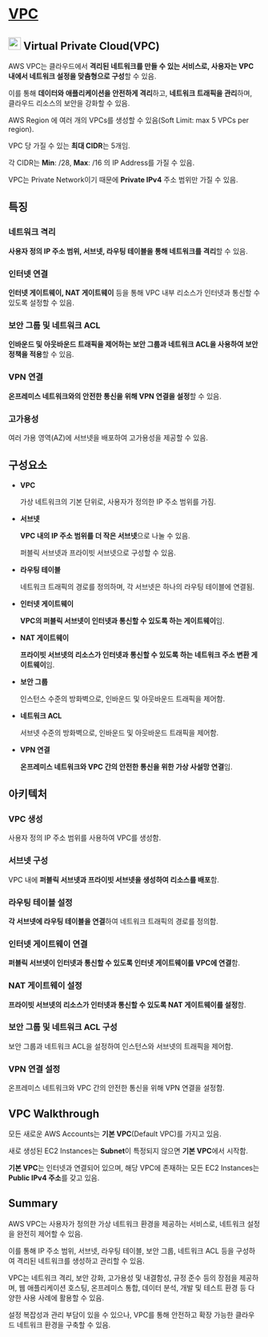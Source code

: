 # [VPC](https://docs.aws.amazon.com/ko_kr/vpc/latest/userguide/what-is-amazon-vpc.html)

## <img src = "https://github.com/user-attachments/assets/bfa6fe72-39a2-4c67-a3aa-d4b00395159a" width = "25" height = "25"> Virtual Private Cloud(VPC)

AWS VPC는 클라우드에서 **격리된 네트워크를 만들 수 있는 서비스로, 사용자는 VPC 내에서 네트워크 설정을 맞춤형으로 구성**할 수 있음. 

이를 통해 **데이터와 애플리케이션을 안전하게 격리**하고, **네트워크 트래픽을 관리**하며, 클라우드 리소스의 보안을 강화할 수 있음.

AWS Region 에 여러 개의 VPCs를 생성할 수 있음(Soft Limit: max 5 VPCs per region).

VPC 당 가질 수 있는 **최대 CIDR**는 5개임.

각 CIDR는 **Min**: /28, **Max**: /16 의 IP Address를 가질 수 있음.

VPC는 Private Network이기 때문에 **Private IPv4** 주소 범위만 가질 수 있음.

## 특징

### 네트워크 격리

**사용자 정의 IP 주소 범위, 서브넷, 라우팅 테이블을 통해 네트워크를 격리**할 수 있음.

### 인터넷 연결

**인터넷 게이트웨이, NAT 게이트웨이** 등을 통해 VPC 내부 리소스가 인터넷과 통신할 수 있도록 설정할 수 있음.

### 보안 그룹 및 네트워크 ACL

**인바운드 및 아웃바운드 트래픽을 제어하는 보안 그룹과 네트워크 ACL을 사용하여 보안 정책을 적용**할 수 있음.

### VPN 연결

**온프레미스 네트워크와의 안전한 통신을 위해 VPN 연결을 설정**할 수 있음.

### 고가용성

여러 가용 영역(AZ)에 서브넷을 배포하여 고가용성을 제공할 수 있음.

## 구성요소

* **VPC**

    가상 네트워크의 기본 단위로, 사용자가 정의한 IP 주소 범위를 가짐.

* **서브넷**

    **VPC 내의 IP 주소 범위를 더 작은 서브넷**으로 나눌 수 있음. 
    
    퍼블릭 서브넷과 프라이빗 서브넷으로 구성할 수 있음.

* **라우팅 테이블**

    네트워크 트래픽의 경로를 정의하며, 각 서브넷은 하나의 라우팅 테이블에 연결됨.

* **인터넷 게이트웨이**

    **VPC의 퍼블릭 서브넷이 인터넷과 통신할 수 있도록 하는 게이트웨이**임.

* **NAT 게이트웨이**

    **프라이빗 서브넷의 리소스가 인터넷과 통신할 수 있도록 하는 네트워크 주소 변환 게이트웨이**임.

* **보안 그룹**

    인스턴스 수준의 방화벽으로, 인바운드 및 아웃바운드 트래픽을 제어함.

* **네트워크 ACL**

    서브넷 수준의 방화벽으로, 인바운드 및 아웃바운드 트래픽을 제어함.

* **VPN 연결**

    **온프레미스 네트워크와 VPC 간의 안전한 통신을 위한 가상 사설망 연결**임.

## 아키텍처

### VPC 생성

사용자 정의 IP 주소 범위를 사용하여 VPC를 생성함.

### 서브넷 구성

VPC 내에 **퍼블릭 서브넷과 프라이빗 서브넷을 생성하여 리소스를 배포**함.

### 라우팅 테이블 설정

**각 서브넷에 라우팅 테이블을 연결**하여 네트워크 트래픽의 경로를 정의함.

### 인터넷 게이트웨이 연결

**퍼블릭 서브넷이 인터넷과 통신할 수 있도록 인터넷 게이트웨이를 VPC에 연결**함.

### NAT 게이트웨이 설정

**프라이빗 서브넷의 리소스가 인터넷과 통신할 수 있도록 NAT 게이트웨이를 설정**함.

### 보안 그룹 및 네트워크 ACL 구성

보안 그룹과 네트워크 ACL을 설정하여 인스턴스와 서브넷의 트래픽을 제어함.

### VPN 연결 설정

온프레미스 네트워크와 VPC 간의 안전한 통신을 위해 VPN 연결을 설정함.

## VPC Walkthrough

모든 새로운 AWS Accounts는 **기본 VPC**(Default VPC)를 가지고 있음.

새로 생성된 EC2 Instances는 **Subnet**이 특정되지 않으면 **기본 VPC**에서 시작함.

**기본 VPC**는 인터넷과 연결되어 있으며, 해당 VPC에 존재하는 모든 EC2 Instances는 **Public IPv4 주소**를 갖고 있음.


## Summary

AWS VPC는 사용자가 정의한 가상 네트워크 환경을 제공하는 서비스로, 네트워크 설정을 완전히 제어할 수 있음. 

이를 통해 IP 주소 범위, 서브넷, 라우팅 테이블, 보안 그룹, 네트워크 ACL 등을 구성하여 격리된 네트워크를 생성하고 관리할 수 있음. 

VPC는 네트워크 격리, 보안 강화, 고가용성 및 내결함성, 규정 준수 등의 장점을 제공하며, 웹 애플리케이션 호스팅, 온프레미스 통합, 데이터 분석, 개발 및 테스트 환경 등 다양한 사용 사례에 활용할 수 있음. 

설정 복잡성과 관리 부담이 있을 수 있으나, VPC를 통해 안전하고 확장 가능한 클라우드 네트워크 환경을 구축할 수 있음.